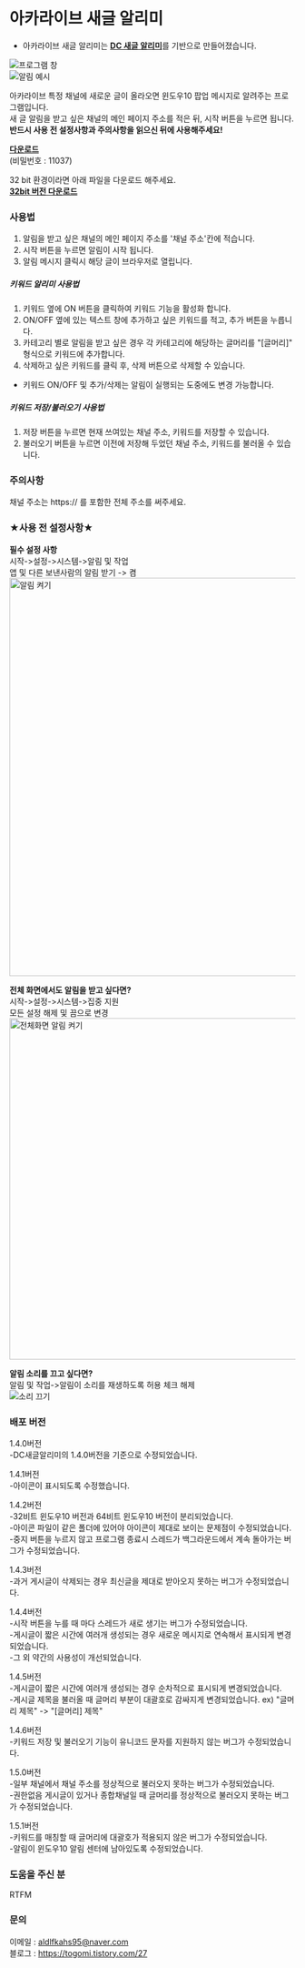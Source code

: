 # 아카라이브 새글 알리미
* 아카라이브 새글 알리미는 [__DC 새글 알리미__](https://github.com/aldlfkahs/DCinsideAlarm)를 기반으로 만들어졌습니다.

<img src="1.png" alt="프로그램 창"></img><br/>
<img src="2.png" alt="알림 예시"></img><br/>

아카라이브 특정 채널에 새로운 글이 올라오면 윈도우10 팝업 메시지로 알려주는 프로그램입니다.  
새 글 알림을 받고 싶은 채널의 메인 페이지 주소를 적은 뒤, 시작 버튼을 누르면 됩니다.  
__반드시 사용 전 설정사항과 주의사항을 읽으신 뒤에 사용해주세요!__  

[__다운로드__](https://drive.google.com/file/d/12KvWQxH9sYQ7Wpg6v8TmSr67ZNVq9MkQ/view?usp=sharing)  
(비밀번호 : 11037)  

32 bit 환경이라면 아래 파일을 다운로드 해주세요.  
[__32bit 버전 다운로드__](https://drive.google.com/file/d/1h9Su8crg94lk5JcEa2LbW1qT_cT8ihKg/view?usp=sharing)  


### 사용법
1. 알림을 받고 싶은 채널의 메인 페이지 주소를 '채널 주소'칸에 적습니다.  
2. 시작 버튼을 누르면 알림이 시작 됩니다.  
3. 알림 메시지 클릭시 해당 글이 브라우저로 열립니다.  
##### 키워드 알리미 사용법
1. 키워드 옆에 ON 버튼을 클릭하여 키워드 기능을 활성화 합니다.  
2. ON/OFF 옆에 있는 텍스트 창에 추가하고 싶은 키워드를 적고, 추가 버튼을 누릅니다.  
3. 카테고리 별로 알림을 받고 싶은 경우 각 카테고리에 해당하는 글머리를 "[글머리]" 형식으로 키워드에 추가합니다.  
4. 삭제하고 싶은 키워드를 클릭 후, 삭제 버튼으로 삭제할 수 있습니다.  
* 키워드 ON/OFF 및 추가/삭제는 알림이 실행되는 도중에도 변경 가능합니다.  
##### 키워드 저장/불러오기 사용법
1. 저장 버튼을 누르면 현재 쓰여있는 채널 주소, 키워드를 저장할 수 있습니다.  
2. 불러오기 버튼을 누르면 이전에 저장해 두었던 채널 주소, 키워드를 불러올 수 있습니다.  
### 주의사항
채널 주소는 https:// 를 포함한 전체 주소를 써주세요.  

### ★사용 전 설정사항★

__필수 설정 사항__  
시작->설정->시스템->알림 및 작업  
앱 및 다른 보낸사람의 알림 받기 -> 켬  
<img src="4.png" width="800px" height="700px" alt="알림 켜기"></img><br/>

__전체 화면에서도 알림을 받고 싶다면?__  
시작->설정->시스템->집중 지원  
모든 설정 해제 및 끔으로 변경  
<img src="5.PNG" width="700px" height="600px" alt="전체화면 알림 켜기"></img><br/>

__알림 소리를 끄고 싶다면?__  
알림 및 작업->알림이 소리를 재생하도록 허용 체크 해제  
<img src="3.png" alt="소리 끄기"></img><br/>


### 배포 버전

1.4.0버전  
-DC새글알리미의 1.4.0버전을 기준으로 수정되었습니다.  

1.4.1버전  
-아이콘이 표시되도록 수정했습니다.  

1.4.2버전  
-32비트 윈도우10 버전과 64비트 윈도우10 버전이 분리되었습니다.  
-아이콘 파일이 같은 폴더에 있어야 아이콘이 제대로 보이는 문제점이 수정되었습니다.  
-중지 버튼을 누르지 않고 프로그램 종료시 스레드가 백그라운드에서 계속 돌아가는 버그가 수정되었습니다.  

1.4.3버전  
-과거 게시글이 삭제되는 경우 최신글을 제대로 받아오지 못하는 버그가 수정되었습니다.  

1.4.4버전  
-시작 버튼을 누를 때 마다 스레드가 새로 생기는 버그가 수정되었습니다.  
-게시글이 짧은 시간에 여러개 생성되는 경우 새로운 메시지로 연속해서 표시되게 변경되었습니다.  
-그 외 약간의 사용성이 개선되었습니다.  

1.4.5버전  
-게시글이 짧은 시간에 여러개 생성되는 경우 순차적으로 표시되게 변경되었습니다.  
-게시글 제목을 불러올 때 글머리 부분이 대괄호로 감싸지게 변경되었습니다. ex) "글머리 제목" -> "[글머리] 제목"  

1.4.6버전  
-키워드 저장 및 불러오기 기능이 유니코드 문자를 지원하지 않는 버그가 수정되었습니다.  

1.5.0버전  
-일부 채널에서 채널 주소를 정상적으로 불러오지 못하는 버그가 수정되었습니다.  
-권한없음 게시글이 있거나 종합채널일 때 글머리를 정상적으로 불러오지 못하는 버그가 수정되었습니다.  

1.5.1버전  
-키워드를 매칭할 때 글머리에 대괄호가 적용되지 않은 버그가 수정되었습니다.  
-알림이 윈도우10 알림 센터에 남아있도록 수정되었습니다.  

### 도움을 주신 분
RTFM

### 문의

이메일 : aldlfkahs95@naver.com  
블로그 : https://togomi.tistory.com/27
        
